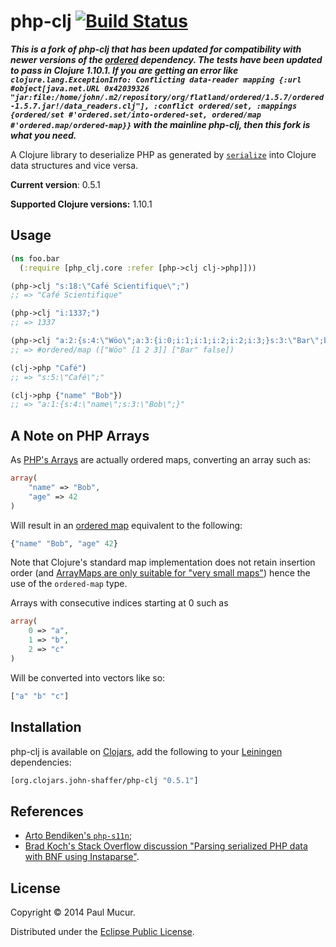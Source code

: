 # php-clj [![Build Status](https://travis-ci.org/mudge/php-clj.png?branch=master)](https://travis-ci.org/mudge/php-clj)

***This is a fork of php-clj that has been updated for compatibility with newer versions of the [ordered](https://github.com/clj-commons/ordered) dependency. The tests have been updated to pass in Clojure 1.10.1. If you are getting an error like `clojure.lang.ExceptionInfo: Conflicting data-reader mapping {:url #object[java.net.URL 0x42039326 "jar:file:/home/john/.m2/repository/org/flatland/ordered/1.5.7/ordered-1.5.7.jar!/data_readers.clj"], :conflict ordered/set, :mappings {ordered/set #'ordered.set/into-ordered-set, ordered/map #'ordered.map/ordered-map}}` with the mainline php-clj, then this fork is what you need.***

A Clojure library to deserialize PHP as generated by
[`serialize`](http://php.net/manual/en/function.serialize.php) into Clojure
data structures and vice versa.

**Current version**: 0.5.1

**Supported Clojure versions:** 1.10.1

## Usage

```clojure
(ns foo.bar
  (:require [php_clj.core :refer [php->clj clj->php]]))

(php->clj "s:18:\"Café Scientifique\";")
;; => "Café Scientifique"

(php->clj "i:1337;")
;; => 1337

(php->clj "a:2:{s:4:\"Wöo\";a:3:{i:0;i:1;i:1;i:2;i:2;i:3;}s:3:\"Bar\";b:0;}")
;; => #ordered/map (["Wöo" [1 2 3]] ["Bar" false])

(clj->php "Café")
;; => "s:5:\"Café\";"

(clj->php {"name" "Bob"})
;; => "a:1:{s:4:\"name\";s:3:\"Bob\";}"
```

## A Note on PHP Arrays

As [PHP's Arrays](http://www.php.net/manual/en/language.types.array.php) are
actually ordered maps, converting an array such as:

```php
array(
    "name" => "Bob",
    "age" => 42
)
```

Will result in an [ordered
map](https://github.com/clj-commons/ordered) equivalent to the following:

```clojure
{"name" "Bob", "age" 42}
```

Note that Clojure's standard map implementation does not retain
insertion order (and [ArrayMaps are only suitable for "very small
maps"](http://clojure.org/data_structures#Data%20Structures-ArrayMaps)) hence
the use of the `ordered-map` type.

Arrays with consecutive indices starting at 0 such as

```php
array(
    0 => "a",
    1 => "b",
    2 => "c"
)
```

Will be converted into vectors like so:

```clojure
["a" "b" "c"]
```

## Installation

php-clj is available on [Clojars](https://clojars.org/php-clj), add the
following to your [Leiningen](https://github.com/technomancy/leiningen)
dependencies:

```clojure
[org.clojars.john-shaffer/php-clj "0.5.1"]
```

## References

* [Arto Bendiken's `php-s11n`](http://wiki.call-cc.org/eggref/4/php-s11n);
* [Brad Koch's Stack Overflow discussion "Parsing serialized PHP data with BNF
  using
  Instaparse"](http://stackoverflow.com/questions/18518499/parsing-serialized-php-data-with-bnf-using-instaparse).

## License

Copyright © 2014 Paul Mucur.

Distributed under the [Eclipse Public
License](http://www.eclipse.org/legal/epl-v10.html).
